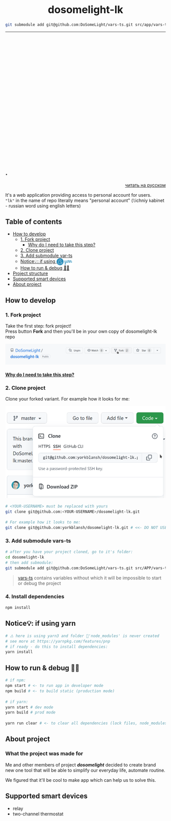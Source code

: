 # <div style='font-size:32px' align="center">dosomelight-lk</div>

```bash
git submodule add git@github.com:DoSomeLight/vars-ts.git src/app/vars-ts
```

---
\
\
\
\
\
\
\
\
\
\
\
\
\
\
\
\
.
---


[<div align="right">читать на русском</div>](./README.RU.md)

It's a web application providing access to personal account for users.
\
`"lk"` in the name of repo literally means "personal account" (`l`ichniy `k`abinet - russian word using english letters)

## Table of contents

- [How to develop](#how-to-develop)
     - [1. Fork project](#1-fork-project)
          - [Why do I need to take this step?](#why-do-i-need-to-take-this-step)
     - [2. Clone project](#2-clone-project)
     - [3. Add submodule var-ts](#3-add-submodule-vars-ts)
     - [Notice💡: if using <img style="height:22px;vertical-align:middle" src="./docs/svg/yarn.svg">](#notice💡-if-using-yarn)
     - [How to run & debug 👩‍💻](#how-to-run--debug-👩‍💻)
- [Project structure](./docs/project-structure.md)
- [Supported smart devices](#supported-smart-devices)
- [About project](#about-project)

<!-- TODO - [Residential use (personal)](#residential-use-personal) -->

## How to develop

### 1. Fork project

Take the first step: fork project!
\
Press button **Fork** and then you'll be in your own copy of dosomelight-lk repo

![fork-img](/docs/img/fork.png)

#### [Why do I need to take this step?]()

### 2. Clone project

Clone your forked variant. For example how it looks for me:

<div align="center">

![clone-img](/docs/img/clone-img.png)

</div>

```bash
# <YOUR-USERNAME> must be replaced with yours
git clone git@github.com:<YOUR-USERNAME>/dosomelight-lk.git

# For example how it looks to me:
git clone git@github.com:yorkblansh/dosomelight-lk.git # <<- DO NOT USE THIS ONE, IT IS ONLY EXAMPLE!!
```

### 3. Add submodule vars-ts

```bash
# after you have your project cloned, go to it's folder:
cd dosomelight-lk
# then add submodule:
git submodule add git@github.com:DoSomeLight/vars-ts.git src/APP/vars-ts
```

> [vars-ts](https://github.com/DoSomeLight/vars-ts) contains variables without which it will be impossible to start or debug the project

### 4. Install dependencies

```bash
npm install
```

## Notice💡: if using yarn

```bash
# ⚠️ here is using yarn3 and folder 📂'node_modules' is never created
# see more at https://yarnpkg.com/features/pnp
# if ready - do this to install dependencies:
yarn install
```

## How to run & debug 👩‍💻

```bash
# if npm:
npm start # <- to run app in developer mode
npm build # <- to build static (production mode)

# if yarn:
yarn start # dev mode
yarn build # prod mode

yarn run clear # <- to clear all dependencies (lock files, node_modules)
```

<!-- TODO ### Residential use (personal) -->

## About project

### What the project was made for

Me and other members of project **_dosomelight_** decided to create brand new one tool that will be able to simplify our everyday life, automate routine.

We figured that it'll be cool to make app which can help us to solve this.

## Supported smart devices

- relay
- two-channel thermostat
